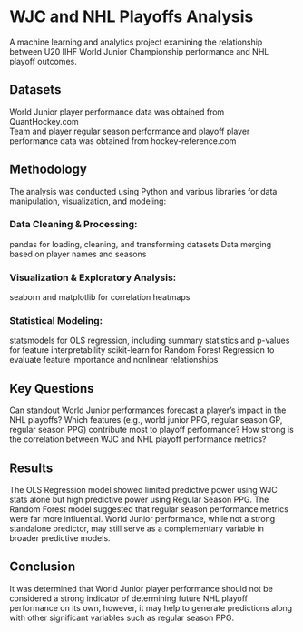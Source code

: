 # WJC and NHL Playoffs Analysis
A machine learning and analytics project examining the relationship between U20 IIHF World Junior Championship performance and NHL playoff outcomes.
## Datasets
World Junior player performance data was obtained from QuantHockey.com  
Team and player regular season performance and playoff player performance data was obtained from hockey-reference.com
## Methodology
The analysis was conducted using Python and various libraries for data manipulation, visualization, and modeling:
### Data Cleaning & Processing:
pandas for loading, cleaning, and transforming datasets
Data merging based on player names and seasons
### Visualization & Exploratory Analysis:
seaborn and matplotlib for correlation heatmaps
### Statistical Modeling:
statsmodels for OLS regression, including summary statistics and p-values for feature interpretability
scikit-learn for Random Forest Regression to evaluate feature importance and nonlinear relationships
## Key Questions
Can standout World Junior performances forecast a player’s impact in the NHL playoffs?
Which features (e.g., world junior PPG, regular season GP, regular season PPG) contribute most to playoff performance?
How strong is the correlation between WJC and NHL playoff performance metrics?
## Results 
The OLS Regression model showed limited predictive power using WJC stats alone but high predictive power using Regular Season PPG.
The Random Forest model suggested that regular season performance metrics were far more influential.
World Junior performance, while not a strong standalone predictor, may still serve as a complementary variable in broader predictive models.
## Conclusion
It was determined that World Junior player performance should not be considered a strong indicator of determining future NHL playoff performance on its own, however, it may help to generate predictions along with other significant variables such as regular season PPG.
